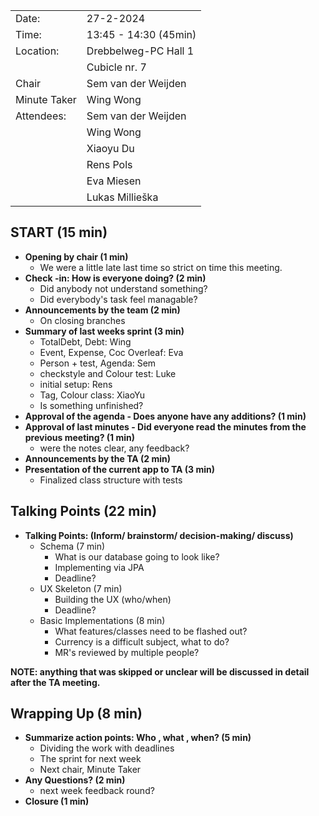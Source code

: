 |           |                       |
| --------- |-----------------------|
| Date:     | 27-2-2024             |
| Time:     | 13:45 - 14:30 (45min) |
| Location: | Drebbelweg-PC Hall 1  |
|	       | Cubicle nr. 7         |
| Chair     | Sem van der Weijden   |
| Minute Taker | Wing Wong             |
| Attendees: | Sem van der Weijden   |
|           | Wing Wong             |
|           | Xiaoyu Du             |
|           | Rens Pols             |
|           | Eva Miesen            |
|           | Lukas Millieška       |


## START (15 min)
- **Opening by chair (1 min)**
    - We were a little late last time so strict on time this meeting.
- **Check -in: How is everyone doing? (2 min)**
    - Did anybody not understand something?
    - Did everybody's task feel managable?
- **Announcements by the team (2 min)**
    - On closing branches
- **Summary of last weeks sprint (3 min)**
    - TotalDebt, Debt: Wing
    - Event, Expense, Coc Overleaf: Eva
    - Person + test, Agenda: Sem
    - checkstyle and Colour test: Luke
    - initial setup: Rens
    - Tag, Colour class: XiaoYu
    - Is something unfinished?
- **Approval of the agenda - Does anyone have any additions? (1 min)**
- **Approval of last minutes - Did everyone read the minutes from the previous meeting? (1 min)**
    - were the notes clear, any feedback?
- **Announcements by the TA (2 min)**
- **Presentation of the current app to TA (3 min)**
    - Finalized class structure with tests

## Talking Points (22 min)
- **Talking Points: (Inform/ brainstorm/ decision-making/ discuss)**
    - Schema (7 min)
        - What is our database going to look like?
        - Implementing via JPA
        - Deadline?
    - UX Skeleton (7 min)
        - Building the UX (who/when)
        - Deadline?
    - Basic Implementations (8 min)
        - What features/classes need to be flashed out?
        - Currency is a difficult subject, what to do?
        - MR's reviewed by multiple people?


**NOTE: anything that was skipped or unclear will be discussed in detail after the TA meeting.**


## Wrapping Up (8 min)
- **Summarize action points: Who , what , when? (5 min)**
    - Dividing the work with deadlines
    - The sprint for next week
    - Next chair, Minute Taker
- **Any Questions? (2 min)**
    - next week feedback round?
- **Closure (1 min)**
